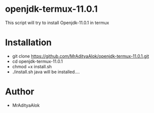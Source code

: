 # openjdk-termux-11.0.1
This script will try to install Openjdk-11.0.1 in termux
# Installation
- git clone https://github.com/MrAdityaAlok/openjdk-termux-11.0.1.git
- cd openjdk-termux-11.0.1
- chmod +x install.sh
- ./install.sh
java will be installed....
# Author
- MrAdityaAlok
